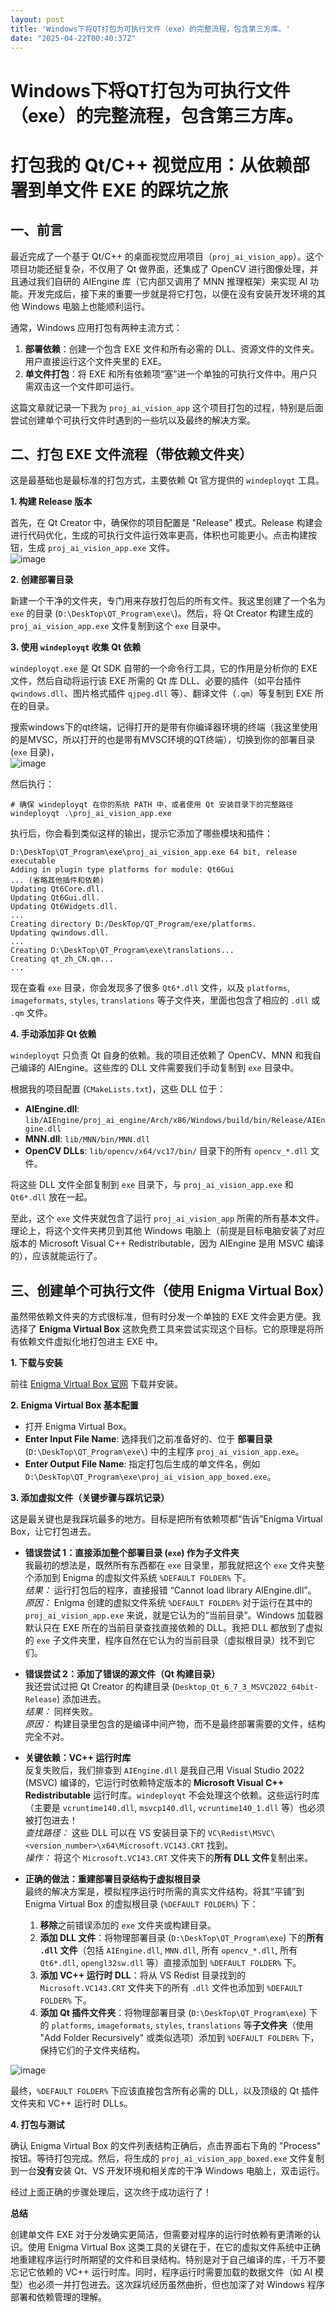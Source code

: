 ```yaml
---
layout: post
title: 'Windows下将QT打包为可执行文件（exe）的完整流程，包含第三方库。'
date: "2025-04-22T00:40:37Z"
---
```

Windows下将QT打包为可执行文件（exe）的完整流程，包含第三方库。
=====================================

打包我的 Qt/C++ 视觉应用：从依赖部署到单文件 EXE 的踩坑之旅
====================================

一、前言
----

最近完成了一个基于 Qt/C++ 的桌面视觉应用项目（`proj_ai_vision_app`）。这个项目功能还挺复杂，不仅用了 Qt 做界面，还集成了 OpenCV 进行图像处理，并且通过我们自研的 AIEngine 库（它内部又调用了 MNN 推理框架）来实现 AI 功能。开发完成后，接下来的重要一步就是将它打包，以便在没有安装开发环境的其他 Windows 电脑上也能顺利运行。

通常，Windows 应用打包有两种主流方式：

1.  **部署依赖**：创建一个包含 EXE 文件和所有必需的 DLL、资源文件的文件夹。用户直接运行这个文件夹里的 EXE。
2.  **单文件打包**：将 EXE 和所有依赖项“塞”进一个单独的可执行文件中。用户只需双击这一个文件即可运行。

这篇文章就记录一下我为 `proj_ai_vision_app` 这个项目打包的过程，特别是后面尝试创建单个可执行文件时遇到的一些坑以及最终的解决方案。

二、打包 EXE 文件流程（带依赖文件夹）
---------------------

这是最基础也是最标准的打包方式，主要依赖 Qt 官方提供的 `windeployqt` 工具。

**1\. 构建 Release 版本**

首先，在 Qt Creator 中，确保你的项目配置是 "Release" 模式。Release 构建会进行代码优化，生成的可执行文件运行效率更高，体积也可能更小。点击构建按钮，生成 `proj_ai_vision_app.exe` 文件。  
![image](https://img2024.cnblogs.com/blog/3089600/202504/3089600-20250421104843406-1611715298.png)

**2\. 创建部署目录**

新建一个干净的文件夹，专门用来存放打包后的所有文件。我这里创建了一个名为 `exe` 的目录 (`D:\DeskTop\QT_Program\exe\`)。然后，将 Qt Creator 构建生成的 `proj_ai_vision_app.exe` 文件复制到这个 `exe` 目录中。

**3\. 使用 `windeployqt` 收集 Qt 依赖**

`windeployqt.exe` 是 Qt SDK 自带的一个命令行工具，它的作用是分析你的 EXE 文件，然后自动将运行该 EXE 所需的 Qt 库 DLL、必要的插件（如平台插件 `qwindows.dll`、图片格式插件 `qjpeg.dll` 等）、翻译文件（`.qm`）等复制到 EXE 所在的目录。

搜索windows下的qt终端，记得打开的是带有你编译器环境的终端（我这里使用的是MVSC，所以打开的也是带有MVSC环境的QT终端），切换到你的部署目录 (`exe` 目录)，  
![image](https://img2024.cnblogs.com/blog/3089600/202504/3089600-20250421104931200-198746220.png)

然后执行：

    # 确保 windeployqt 在你的系统 PATH 中，或者使用 Qt 安装目录下的完整路径
    windeployqt .\proj_ai_vision_app.exe
    

执行后，你会看到类似这样的输出，提示它添加了哪些模块和插件：

    D:\DeskTop\QT_Program\exe\proj_ai_vision_app.exe 64 bit, release executable
    Adding in plugin type platforms for module: Qt6Gui
    ... (省略其他插件和依赖)
    Updating Qt6Core.dll.
    Updating Qt6Gui.dll.
    Updating Qt6Widgets.dll.
    ...
    Creating directory D:/DeskTop/QT_Program/exe/platforms.
    Updating qwindows.dll.
    ...
    Creating D:\DeskTop\QT_Program\exe\translations...
    Creating qt_zh_CN.qm...
    ...
    

现在查看 `exe` 目录，你会发现多了很多 `Qt6*.dll` 文件，以及 `platforms`, `imageformats`, `styles`, `translations` 等子文件夹，里面也包含了相应的 `.dll` 或 `.qm` 文件。

**4\. 手动添加非 Qt 依赖**

`windeployqt` 只负责 Qt 自身的依赖。我的项目还依赖了 OpenCV、MNN 和我自己编译的 AIEngine。这些库的 DLL 文件需要我们手动复制到 `exe` 目录中。

根据我的项目配置 (`CMakeLists.txt`)，这些 DLL 位于：

*   **AIEngine.dll**: `lib/AIEngine/proj_ai_engine/Arch/x86/Windows/build/bin/Release/AIEngine.dll`
*   **MNN.dll**: `lib/MNN/bin/MNN.dll`
*   **OpenCV DLLs**: `lib/opencv/x64/vc17/bin/` 目录下的所有 `opencv_*.dll` 文件。

将这些 DLL 文件全部复制到 `exe` 目录下，与 `proj_ai_vision_app.exe` 和 `Qt6*.dll` 放在一起。

至此，这个 `exe` 文件夹就包含了运行 `proj_ai_vision_app` 所需的所有基本文件。理论上，将这个文件夹拷贝到其他 Windows 电脑上（前提是目标电脑安装了对应版本的 Microsoft Visual C++ Redistributable，因为 AIEngine 是用 MSVC 编译的），应该就能运行了。

三、创建单个可执行文件（使用 Enigma Virtual Box）
----------------------------------

虽然带依赖文件夹的方式很标准，但有时分发一个单独的 EXE 文件会更方便。我选择了 **Enigma Virtual Box** 这款免费工具来尝试实现这个目标。它的原理是将所有依赖文件虚拟化地打包进主 EXE 中。

**1\. 下载与安装**

前往 [Enigma Virtual Box 官网](https://enigmaprotector.com/en/downloads.html) 下载并安装。

**2\. Enigma Virtual Box 基本配置**

*   打开 Enigma Virtual Box。
*   **Enter Input File Name**: 选择我们之前准备好的、位于 **部署目录** (`D:\DeskTop\QT_Program\exe\`) 中的主程序 `proj_ai_vision_app.exe`。
*   **Enter Output File Name**: 指定打包后生成的单文件名，例如 `D:\DeskTop\QT_Program\exe\proj_ai_vision_app_boxed.exe`。

**3\. 添加虚拟文件（关键步骤与踩坑记录）**

这是最关键也是我踩坑最多的地方。目标是把所有依赖项都“告诉”Enigma Virtual Box，让它打包进去。

*   **错误尝试 1：直接添加整个部署目录 (`exe`) 作为子文件夹**  
    我最初的想法是，既然所有东西都在 `exe` 目录里，那我就把这个 `exe` 文件夹整个添加到 Enigma 的虚拟文件系统 `%DEFAULT FOLDER%` 下。  
    _结果：_ 运行打包后的程序，直接报错 “Cannot load library AIEngine.dll”。  
    _原因：_ Enigma 创建的虚拟文件系统 `%DEFAULT FOLDER%` 对于运行在其中的 `proj_ai_vision_app.exe` 来说，就是它认为的“当前目录”。Windows 加载器默认只在 EXE 所在的当前目录查找直接依赖的 DLL。我把 DLL 都放到了虚拟的 `exe` 子文件夹里，程序自然在它认为的当前目录（虚拟根目录）找不到它们。
    
*   **错误尝试 2：添加了错误的源文件（Qt 构建目录）**  
    我还尝试过把 Qt Creator 的构建目录 (`Desktop_Qt_6_7_3_MSVC2022_64bit-Release`) 添加进去。  
    _结果：_ 同样失败。  
    _原因：_ 构建目录里包含的是编译中间产物，而不是最终部署需要的文件，结构完全不对。
    
*   **关键依赖：VC++ 运行时库**  
    反复失败后，我们排查到 `AIEngine.dll` 是我自己用 Visual Studio 2022 (MSVC) 编译的，它运行时依赖特定版本的 **Microsoft Visual C++ Redistributable** 运行时库。`windeployqt` 不会处理这个依赖。这些运行时库（主要是 `vcruntime140.dll`, `msvcp140.dll`, `vcruntime140_1.dll` 等）也必须被打包进去！  
    _查找路径：_ 这些 DLL 可以在 VS 安装目录下的 `VC\Redist\MSVC\<version_number>\x64\Microsoft.VC143.CRT` 找到。  
    _操作：_ 将这个 `Microsoft.VC143.CRT` 文件夹下的**所有 DLL 文件**复制出来。
    
*   **正确的做法：重建部署目录结构于虚拟根目录**  
    最终的解决方案是，模拟程序运行时所需的真实文件结构，将其“平铺”到 Enigma Virtual Box 的虚拟根目录 (`%DEFAULT FOLDER%`) 下：
    
    1.  **移除**之前错误添加的 `exe` 文件夹或构建目录。
    2.  **添加 DLL 文件**：将物理部署目录 (`D:\DeskTop\QT_Program\exe`) 下的**所有 `.dll` 文件**（包括 `AIEngine.dll`, `MNN.dll`, 所有 `opencv_*.dll`, 所有 `Qt6*.dll`, `opengl32sw.dll` 等）直接添加到 `%DEFAULT FOLDER%` 下。
    3.  **添加 VC++ 运行时 DLL**：将从 VS Redist 目录找到的 `Microsoft.VC143.CRT` 文件夹下的所有 `.dll` 文件也添加到 `%DEFAULT FOLDER%` 下。
    4.  **添加 Qt 插件文件夹**：将物理部署目录 (`D:\DeskTop\QT_Program\exe`) 下的 `platforms`, `imageformats`, `styles`, `translations` 等**子文件夹**（使用 "Add Folder Recursively" 或类似选项）添加到 `%DEFAULT FOLDER%` 下，保持它们的子文件夹结构。

![image](https://img2024.cnblogs.com/blog/3089600/202504/3089600-20250421105202356-1218353995.png)

最终，`%DEFAULT FOLDER%` 下应该直接包含所有必需的 DLL，以及顶级的 Qt 插件文件夹和 VC++ 运行时 DLLs。

**4\. 打包与测试**

确认 Enigma Virtual Box 的文件列表结构正确后，点击界面右下角的 "Process" 按钮。等待打包完成。然后，将生成的 `proj_ai_vision_app_boxed.exe` 文件复制到一台**没有**安装 Qt、VS 开发环境和相关库的干净 Windows 电脑上，双击运行。

经过上面正确的步骤处理后，这次终于成功运行了！

**总结**

创建单文件 EXE 对于分发确实更简洁，但需要对程序的运行时依赖有更清晰的认识。使用 Enigma Virtual Box 这类工具的关键在于，在它的虚拟文件系统中正确地重建程序运行时所期望的文件和目录结构。特别是对于自己编译的库，千万不要忘记它依赖的 VC++ 运行时库。同时，程序运行时需要加载的数据文件（如 AI 模型）也必须一并打包进去。这次踩坑经历虽然曲折，但也加深了对 Windows 程序部署和依赖管理的理解。